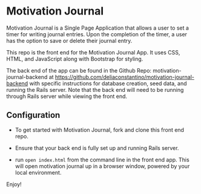 # Motivation Journal

Motivation Journal is a Single Page Application that allows a user to set a timer for writing journal entries. Upon the completion of the timer, a user has the option to save or delete their journal entry.

This repo is the front end for the Motivation Journal App. It uses CSS, HTML, and JavaScript along with Bootstrap for styling.

The back end of the app can be found in the Github Repo: motivation-journal-backend at https://github.com/deliaconstantino/motivation-journal-backend with specific instructions for database creation, seed data, and running the Rails server. Note that the back end will need to be running through Rails server while viewing the front end.

## Configuration

* To get started with Motivation Journal, fork and clone this front end repo.

* Ensure that your back end is fully set up and running Rails server.

* run `open index.html` from the command line in the front end app. This will open motivation journal up in a browser window, powered by your local environment.

Enjoy!
